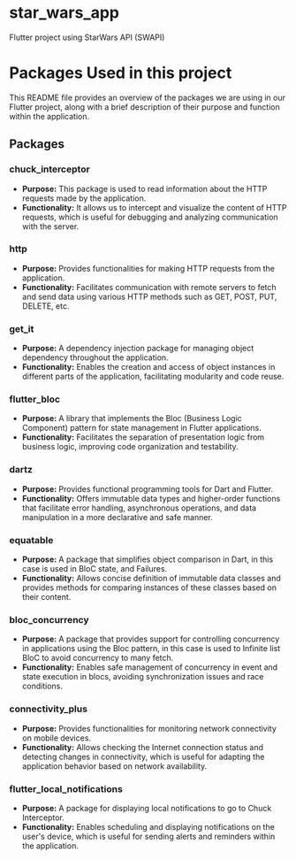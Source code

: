 # star_wars_app

Flutter project using StarWars API (SWAPI)
# Packages Used in this project

This README file provides an overview of the packages we are using in our Flutter project, along with a brief description of their purpose and function within the application.

## Packages

### chuck_interceptor

- **Purpose:** This package is used to read information about the HTTP requests made by the application.
- **Functionality:** It allows us to intercept and visualize the content of HTTP requests, which is useful for debugging and analyzing communication with the server.

### http

- **Purpose:** Provides functionalities for making HTTP requests from the application.
- **Functionality:** Facilitates communication with remote servers to fetch and send data using various HTTP methods such as GET, POST, PUT, DELETE, etc.

### get_it

- **Purpose:** A dependency injection package for managing object dependency throughout the application.
- **Functionality:** Enables the creation and access of object instances in different parts of the application, facilitating modularity and code reuse.

### flutter_bloc

- **Purpose:** A library that implements the Bloc (Business Logic Component) pattern for state management in Flutter applications.
- **Functionality:** Facilitates the separation of presentation logic from business logic, improving code organization and testability.

### dartz

- **Purpose:** Provides functional programming tools for Dart and Flutter.
- **Functionality:** Offers immutable data types and higher-order functions that facilitate error handling, asynchronous operations, and data manipulation in a more declarative and safe manner.

### equatable

- **Purpose:** A package that simplifies object comparison in Dart, in this case is used in BloC state, and Failures.
- **Functionality:** Allows concise definition of immutable data classes and provides methods for comparing instances of these classes based on their content.

### bloc_concurrency

- **Purpose:** A package that provides support for controlling concurrency in applications using the Bloc pattern, in this case is used to Infinite list BloC to avoid concurrency to many fetch.
- **Functionality:** Enables safe management of concurrency in event and state execution in blocs, avoiding synchronization issues and race conditions.

### connectivity_plus

- **Purpose:** Provides functionalities for monitoring network connectivity on mobile devices.
- **Functionality:** Allows checking the Internet connection status and detecting changes in connectivity, which is useful for adapting the application behavior based on network availability.

### flutter_local_notifications

- **Purpose:** A package for displaying local notifications to go to Chuck Interceptor.
- **Functionality:** Enables scheduling and displaying notifications on the user's device, which is useful for sending alerts and reminders within the application.
